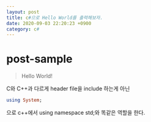 ```yaml
---
layout: post
title: c#으로 Hello World를 출력해보자.
date: 2020-09-03 22:20:23 +0900
category: c#
---
```

# post-sample
> Hello World!

C와 C++과 다르게 header file을 include 하는게 아닌 
```ruby
using System;
```
으로 c++에서 using namespace std;와 똑같은 역할을 한다.

